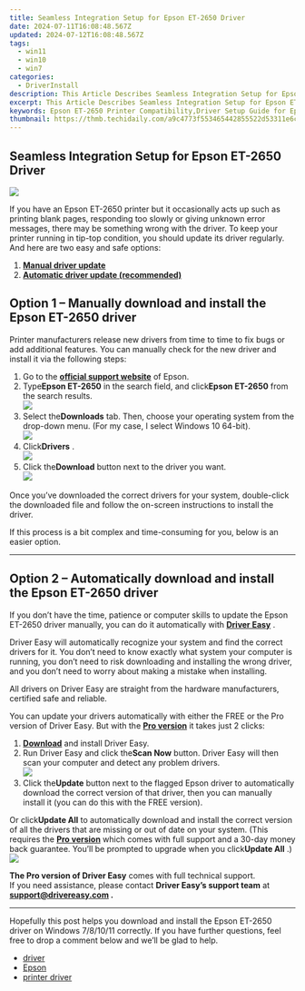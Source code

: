 ```yaml
---
title: Seamless Integration Setup for Epson ET-2650 Driver
date: 2024-07-11T16:08:48.567Z
updated: 2024-07-12T16:08:48.567Z
tags:
  - win11
  - win10
  - win7
categories:
  - DriverInstall
description: This Article Describes Seamless Integration Setup for Epson ET-2650 Driver
excerpt: This Article Describes Seamless Integration Setup for Epson ET-2650 Driver
keywords: Epson ET-2650 Printer Compatibility,Driver Setup Guide for Epson ET-2650,Epson Printer Integration Tutorial,Seamless Setup for Epson ET-2650 Printer,Epson Driver Installation Tips,Compatibility Support for Epson ET-2650 Devices,seamless integration setup for epson et 2650 driver
thumbnail: https://thmb.techidaily.com/a9c4773f553465442855522d53311e6c839ae2e2683158738f923e4b38285f41.jpg
---
```


## Seamless Integration Setup for Epson ET-2650 Driver

![](https://images.drivereasy.com/wp-content/uploads/2020/09/epson-et-2650.jpg)

 If you have an Epson ET-2650 printer but it occasionally acts up such as printing blank pages, responding too slowly or giving unknown error messages, there may be something wrong with the driver. To keep your printer running in tip-top condition, you should update its driver regularly. And here are two easy and safe options:

1. **[Manual driver update](#option1)**
2. **[Automatic driver update (recommended)](#option2)**

## Option 1 – Manually download and install the Epson ET-2650 driver

 Printer manufacturers release new drivers from time to time to fix bugs or add additional features. You can manually check for the new driver and install it via the following steps:

1. Go to the **[official support website](https://epson.com/Support/sl/s)**  of Epson.
2. Type**Epson ET-2650** in the search field, and click**Epson ET-2650** from the search results.  
![](https://images.drivereasy.com/wp-content/uploads/2020/09/1-1-2.jpg)
3. Select the**Downloads** tab. Then, choose your operating system from the drop-down menu. (For my case, I select Windows 10 64-bit).  
![](https://images.drivereasy.com/wp-content/uploads/2020/09/1-2-2.jpg)
4. Click**Drivers** .  
![](https://images.drivereasy.com/wp-content/uploads/2020/09/1-6-2.jpg)
5. Click the**Download** button next to the driver you want.  
![](https://images.drivereasy.com/wp-content/uploads/2020/09/1-4-1.jpg)

 Once you’ve downloaded the correct drivers for your system, double-click the downloaded file and follow the on-screen instructions to install the driver.

 If this process is a bit complex and time-consuming for you, below is an easier option.

---

## Option 2 – Automatically download and install the Epson ET-2650 driver

 If you don’t have the time, patience or computer skills to update the Epson ET-2650 driver manually, you can do it automatically with **[Driver Easy](https://tools.techidaily.com/drivereasy/download/)**  .

 Driver Easy will automatically recognize your system and find the correct drivers for it. You don’t need to know exactly what system your computer is running, you don’t need to risk downloading and installing the wrong driver, and you don’t need to worry about making a mistake when installing.

 All drivers on Driver Easy are straight from the hardware manufacturers, certified safe and reliable.

 You can update your drivers automatically with either the FREE or the Pro version of Driver Easy. But with the **[Pro version](https://tools.techidaily.com/drivereasy/download/)**  it takes just 2 clicks:

1. **[Download](https://tools.techidaily.com/drivereasy/download/)**  and install Driver Easy.
2. Run Driver Easy and click the**Scan Now** button. Driver Easy will then scan your computer and detect any problem drivers.  
![](https://images.drivereasy.com/wp-content/uploads/2020/09/de-1-2.jpg)
3. Click the**Update** button next to the flagged Epson driver to automatically download the correct version of that driver, then you can manually install it (you can do this with the FREE version).  

 Or click**Update All** to automatically download and install the correct version of all the drivers that are missing or out of date on your system. (This requires the **[Pro version](https://tools.techidaily.com/drivereasy/download/)**  which comes with full support and a 30-day money back guarantee. You’ll be prompted to upgrade when you click**Update All** .)  
![](https://images.drivereasy.com/wp-content/uploads/2020/09/de-2-2.jpg)

**The Pro version of Driver Easy** comes with full technical support.  
 If you need assistance, please contact **Driver Easy’s support team** at **[support@drivereasy.com](mailto:support@drivereasy.com) .**

---

 Hopefully this post helps you download and install the Epson ET-2650 driver on Windows 7/8/10/11 correctly. If you have further questions, feel free to drop a comment below and we’ll be glad to help.

* [driver](https://tools.techidaily.com/drivereasy/download/)
* [Epson](https://tools.techidaily.com/drivereasy/download/)
* [printer driver](https://tools.techidaily.com/drivereasy/download/)

<ins class="adsbygoogle"
     style="display:block"
     data-ad-format="autorelaxed"
     data-ad-client="ca-pub-7571918770474297"
     data-ad-slot="1223367746"></ins>



<ins class="adsbygoogle"
     style="display:block"
     data-ad-client="ca-pub-7571918770474297"
     data-ad-slot="8358498916"
     data-ad-format="auto"
     data-full-width-responsive="true"></ins>




